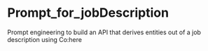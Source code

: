 # Prompt_for_jobDescription
Prompt engineering to build an API that derives entities out of a job description using Co:here 
